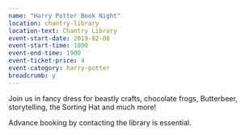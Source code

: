 ```yaml
---
name: "Harry Potter Book Night"
location: chantry-library
location-text: Chantry Library
event-start-date: 2019-02-08
event-start-time: 1800
event-end-time: 1900
event-ticket-price: 4
event-category: harry-potter
breadcrumb: y
---
```


Join us in fancy dress for beastly crafts, chocolate frogs, Butterbeer, storytelling, the Sorting Hat and much more!

Advance booking by contacting the library is essential.
